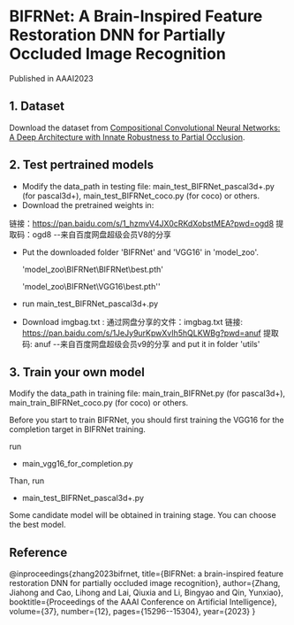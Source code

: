 # BIFRNet: A Brain-Inspired Feature Restoration DNN for Partially Occluded Image Recognition

Published in AAAI2023


## 1. Dataset
Download the dataset from [Compositional Convolutional Neural Networks: A Deep Architecture with Innate Robustness to Partial Occlusion](https://github.com/AdamKortylewski/CompositionalNets).


## 2. Test pertrained models 
- Modify the data_path in testing file: main_test_BIFRNet_pascal3d+.py (for pascal3d+), main_test_BIFRNet_coco.py (for coco) or others.
- Download the pretrained weights in:

链接：https://pan.baidu.com/s/1_hzmvV4JX0cRKdXobstMEA?pwd=ogd8 
提取码：ogd8 
--来自百度网盘超级会员V8的分享

- Put the downloaded folder 'BIFRNet' and 'VGG16' in 'model_zoo'.
  
  'model_zoo\BIFRNet\BIFRNet\best.pth'
  
  'model_zoo\BIFRNet\VGG16\best.pth''
    
- run main_test_BIFRNet_pascal3d+.py

- Download imgbag.txt :
通过网盘分享的文件：imgbag.txt
链接: https://pan.baidu.com/s/1JeJy9urKpwXvIh5hQLKWBg?pwd=anuf 提取码: anuf 
--来自百度网盘超级会员v9的分享
  and put it in folder 'utils'

## 3. Train your own model
Modify the data_path in training file: main_train_BIFRNet.py (for pascal3d+), main_train_BIFRNet_coco.py (for coco) or others.

Before you start to train BIFRNet, you should first training the VGG16 for the completion target in BIFRNet training.

run 
- main_vgg16_for_completion.py
  
Than, run
- main_test_BIFRNet_pascal3d+.py

 Some candidate model will be obtained in training stage. You can choose the best model.
 
 
 ## Reference
 
 @inproceedings{zhang2023bifrnet,
  title={BIFRNet: a brain-inspired feature restoration DNN for partially occluded image recognition},
  author={Zhang, Jiahong and Cao, Lihong and Lai, Qiuxia and Li, Bingyao and Qin, Yunxiao},
  booktitle={Proceedings of the AAAI Conference on Artificial Intelligence},
  volume={37},
  number={12},
  pages={15296--15304},
  year={2023}
}
